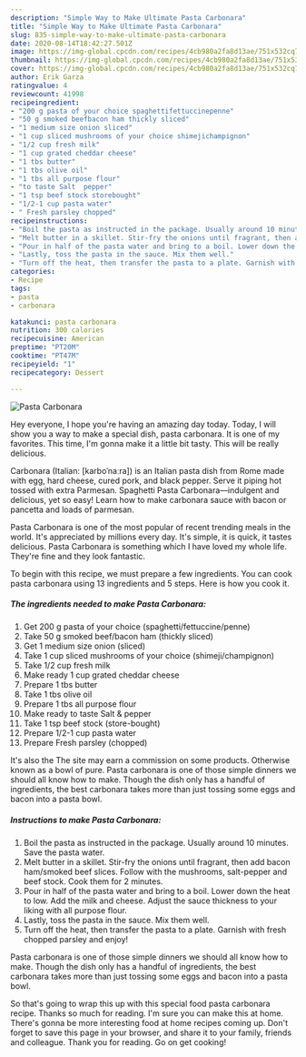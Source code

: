 ```yaml
---
description: "Simple Way to Make Ultimate Pasta Carbonara"
title: "Simple Way to Make Ultimate Pasta Carbonara"
slug: 835-simple-way-to-make-ultimate-pasta-carbonara
date: 2020-08-14T18:42:27.501Z
image: https://img-global.cpcdn.com/recipes/4cb980a2fa8d13ae/751x532cq70/pasta-carbonara-recipe-main-photo.jpg
thumbnail: https://img-global.cpcdn.com/recipes/4cb980a2fa8d13ae/751x532cq70/pasta-carbonara-recipe-main-photo.jpg
cover: https://img-global.cpcdn.com/recipes/4cb980a2fa8d13ae/751x532cq70/pasta-carbonara-recipe-main-photo.jpg
author: Erik Garza
ratingvalue: 4
reviewcount: 41998
recipeingredient:
- "200 g pasta of your choice spaghettifettuccinepenne"
- "50 g smoked beefbacon ham thickly sliced"
- "1 medium size onion sliced"
- "1 cup sliced mushrooms of your choice shimejichampignon"
- "1/2 cup fresh milk"
- "1 cup grated cheddar cheese"
- "1 tbs butter"
- "1 tbs olive oil"
- "1 tbs all purpose flour"
- "to taste Salt  pepper"
- "1 tsp beef stock storebought"
- "1/2-1 cup pasta water"
- " Fresh parsley chopped"
recipeinstructions:
- "Boil the pasta as instructed in the package. Usually around 10 minutes. Save the pasta water."
- "Melt butter in a skillet. Stir-fry the onions until fragrant, then add bacon ham/smoked beef slices. Follow with the mushrooms, salt-pepper and beef stock. Cook them for 2 minutes."
- "Pour in half of the pasta water and bring to a boil. Lower down the heat to low. Add the milk and cheese. Adjust the sauce thickness to your liking with all purpose flour."
- "Lastly, toss the pasta in the sauce. Mix them well."
- "Turn off the heat, then transfer the pasta to a plate. Garnish with fresh chopped parsley and enjoy!"
categories:
- Recipe
tags:
- pasta
- carbonara

katakunci: pasta carbonara 
nutrition: 300 calories
recipecuisine: American
preptime: "PT20M"
cooktime: "PT47M"
recipeyield: "1"
recipecategory: Dessert

---
```



![Pasta Carbonara](https://img-global.cpcdn.com/recipes/4cb980a2fa8d13ae/751x532cq70/pasta-carbonara-recipe-main-photo.jpg)

Hey everyone, I hope you're having an amazing day today. Today, I will show you a way to make a special dish, pasta carbonara. It is one of my favorites. This time, I'm gonna make it a little bit tasty. This will be really delicious.

Carbonara (Italian: [karboˈnaːra]) is an Italian pasta dish from Rome made with egg, hard cheese, cured pork, and black pepper. Serve it piping hot tossed with extra Parmesan. Spaghetti Pasta Carbonara—indulgent and delicious, yet so easy! Learn how to make carbonara sauce with bacon or pancetta and loads of parmesan.

Pasta Carbonara is one of the most popular of recent trending meals in the world. It's appreciated by millions every day. It's simple, it is quick, it tastes delicious. Pasta Carbonara is something which I have loved my whole life. They're fine and they look fantastic.


To begin with this recipe, we must prepare a few ingredients. You can cook pasta carbonara using 13 ingredients and 5 steps. Here is how you cook it.

<!--inarticleads1-->

##### The ingredients needed to make Pasta Carbonara:

1. Get 200 g pasta of your choice (spaghetti/fettuccine/penne)
1. Take 50 g smoked beef/bacon ham (thickly sliced)
1. Get 1 medium size onion (sliced)
1. Take 1 cup sliced mushrooms of your choice (shimeji/champignon)
1. Take 1/2 cup fresh milk
1. Make ready 1 cup grated cheddar cheese
1. Prepare 1 tbs butter
1. Take 1 tbs olive oil
1. Prepare 1 tbs all purpose flour
1. Make ready to taste Salt &amp; pepper
1. Take 1 tsp beef stock (store-bought)
1. Prepare 1/2-1 cup pasta water
1. Prepare  Fresh parsley (chopped)


It&#39;s also the The site may earn a commission on some products. Otherwise known as a bowl of pure. Pasta carbonara is one of those simple dinners we should all know how to make. Though the dish only has a handful of ingredients, the best carbonara takes more than just tossing some eggs and bacon into a pasta bowl. 

<!--inarticleads2-->

##### Instructions to make Pasta Carbonara:

1. Boil the pasta as instructed in the package. Usually around 10 minutes. Save the pasta water.
1. Melt butter in a skillet. Stir-fry the onions until fragrant, then add bacon ham/smoked beef slices. Follow with the mushrooms, salt-pepper and beef stock. Cook them for 2 minutes.
1. Pour in half of the pasta water and bring to a boil. Lower down the heat to low. Add the milk and cheese. Adjust the sauce thickness to your liking with all purpose flour.
1. Lastly, toss the pasta in the sauce. Mix them well.
1. Turn off the heat, then transfer the pasta to a plate. Garnish with fresh chopped parsley and enjoy!


Pasta carbonara is one of those simple dinners we should all know how to make. Though the dish only has a handful of ingredients, the best carbonara takes more than just tossing some eggs and bacon into a pasta bowl. 

So that's going to wrap this up with this special food pasta carbonara recipe. Thanks so much for reading. I'm sure you can make this at home. There's gonna be more interesting food at home recipes coming up. Don't forget to save this page in your browser, and share it to your family, friends and colleague. Thank you for reading. Go on get cooking!
